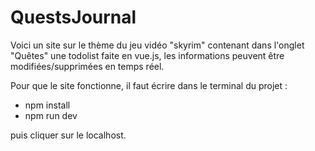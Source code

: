 # QuestsJournal

Voici un site sur le thème du jeu vidéo "skyrim" contenant dans l'onglet "Quêtes" une todolist faite en vue.js, les informations peuvent être modifiées/supprimées en temps réel.

Pour que le site fonctionne, il faut écrire dans le terminal du projet :

- npm install
- npm run dev

puis cliquer sur le localhost.
